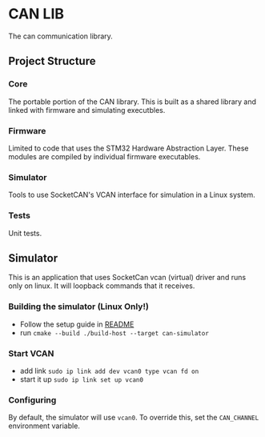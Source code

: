 # CAN LIB

The can communication library.

## Project Structure

### Core

The portable portion of the CAN library. This is built as a shared library and linked with firmware and simulating executbles.

### Firmware

Limited to code that uses the STM32 Hardware Abstraction Layer. These modules are compiled by individual firmware executables. 

### Simulator

Tools to use SocketCAN's VCAN interface for simulation in a Linux system.

### Tests

Unit tests.


## Simulator

This is an application that uses SocketCan vcan (virtual) driver and runs only on linux. It will loopback commands that it receives.

### Building the simulator (Linux Only!)

- Follow the setup guide in [README](../README.md)
- run `cmake --build ./build-host --target can-simulator`

### Start VCAN

- add link `sudo ip link add dev vcan0 type vcan fd on`
- start it up `sudo ip link set up vcan0`

### Configuring

By default, the simulator will use `vcan0`. To override this, set the `CAN_CHANNEL` environment variable.
